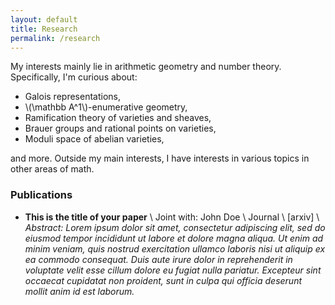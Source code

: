 ```yaml
---
layout: default
title: Research
permalink: /research
---
```


My interests mainly lie in arithmetic geometry and number theory. Specifically, I'm curious about:

- Galois representations,
- \\(\mathbb A^1\\)-enumerative geometry,
- Ramification theory of varieties and sheaves,
- Brauer groups and rational points on varieties,
- Moduli space of abelian varieties,

and more. Outside my main interests, I have interests in various topics in other areas of math.

### Publications
- **This is the title of your paper** \\
Joint with: John Doe  \\
Journal \\
[arxiv] \\
*Abstract: Lorem ipsum dolor sit amet, consectetur adipiscing elit, sed do eiusmod tempor incididunt ut labore et dolore magna aliqua. Ut enim ad minim veniam, quis nostrud exercitation ullamco laboris nisi ut aliquip ex ea commodo consequat. Duis aute irure dolor in reprehenderit in voluptate velit esse cillum dolore eu fugiat nulla pariatur. Excepteur sint occaecat cupidatat non proident, sunt in culpa qui officia deserunt mollit anim id est laborum.*
